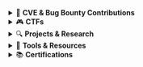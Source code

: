 <details>
  <summary>🐞 <strong>CVE & Bug Bounty Contributions</strong></summary>
<kbd> <br> <a href="https://cve.mitre.org/cgi-bin/cvename.cgi?name=2024-50807">CVE-2024-50807</a> <br> </kbd>
<kbd> <br> <a href="https://www.cve.org/CVERecord?id=CVE-2025-49069">CVE-2025-49069 WP plugin</a> <br> </kbd>

- [WP Researcher Profile](https://patchstack.com/database/researcher/b9d15013-ffbc-488a-8b68-799329fd8932), [CVEs PoC](https://github.com/SecShiv/CVE)
- Self-Hosted Governments/Municipalities, CMS
- 1 Earned Web Bug    

</details>

<details>
  <summary>🎮 <strong>CTFs</strong></summary>

- Portswigger Labs (70%)  
- [HackTheBox](https://app.hackthebox.com/profile/1883023), [HackTheBox Uni CTFs](https://ctf.hackthebox.com/user/profile/543340), [HackTheBox CTFs](https://ctf.hackthebox.com/user/profile/340538)  
- [TryHackMe](https://tryhackme.com/p/HackShiv)  
- [RootMe](https://www.root-me.org/HackShiv?lang=en#1fd907f1a92ab32cb510f5b331f03d30)
- [Bl4ckh4ck5's XSS CTFs 😉:](https://ctfs.hackoclipse.com/) Completed CTFs 4, 5, 8, 10, 11, 12
  - https://x.com/bl4ckh4ck5/

</details>

<details>
  <summary>🔍 <strong>Projects & Research</strong></summary>

- [Unexpected but dangerous File Upload Vector: Multipart Boundary Parameter](https://github.com/SecShiv/Projects-and-Research/blob/main/File%20Upload%3A%20Boundary%20Parameter%20Removal.md)  
- [Android Setup](https://github.com/SecShiv/Projects-and-Research/blob/main/Android%20-%20All-In-One%20Solution.pdf)

</details>

<details>
  <summary>🧰 <strong>Tools & Resources</strong></summary>

- [Dorking](https://github.com/SecShiv/OneDorkForAll)  
- [Common Auth Bypass Headers Tooling](https://github.com/SecShiv/40XHeaderBypasser)
- [ffuf outputter](https://github.com/SecShiv/ffuf-outputter), [And More..](https://github.com/SecShiv?tab=repositories)  

</details>

<details>
  <summary>📚 <strong>Certifications</strong></summary>

- [Pentest+, Net+, A+, etc.](https://www.credly.com/users/shivam-khanna.f03465d1)  
- [Notes](https://github.com/SecShiv/Cert-Notes) 

</details>

